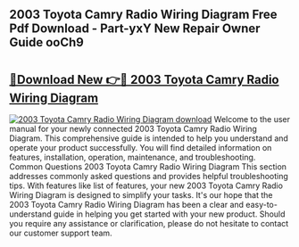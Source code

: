 ## 2003 Toyota Camry Radio Wiring Diagram Free Pdf Download - Part-yxY New Repair Owner Guide ooCh9

# <h2><a href="http://dfrn8lr.blite.top/?on=2003+Toyota+Camry+Radio+Wiring+Diagram">🔗Download New 👉🔴 2003 Toyota Camry Radio Wiring Diagram</a></h2>

[![2003 Toyota Camry Radio Wiring Diagram download](https://i.imgur.com/lujVjoI.png)](http://dfrn8lr.blite.top/?on=2003+Toyota+Camry+Radio+Wiring+Diagram)
Welcome to the user manual for your newly connected 2003 Toyota Camry Radio Wiring Diagram. This comprehensive guide is intended to help you understand and operate your product successfully. You will find detailed information on features, installation, operation, maintenance, and troubleshooting. Common Questions 2003 Toyota Camry Radio Wiring Diagram This section addresses commonly asked questions and provides helpful troubleshooting tips. With features like list of features, your new 2003 Toyota Camry Radio Wiring Diagram is designed to simplify your tasks. It's our hope that the 2003 Toyota Camry Radio Wiring Diagram has been a clear and easy-to-understand guide in helping you get started with your new product. Should you require any assistance or clarification, please do not hesitate to contact our customer support team.
